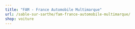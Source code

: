```yaml
---
title: "FAM - France Automobile Multimarque"
url: /sable-sur-sarthe/fam-france-automobile-multimarque/
shop: voiture
---
```

